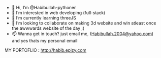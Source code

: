 - 👋 Hi, I’m @Habibullah-pythoner
- 👀 I’m interested in web developing (full-stack)
- 🌱 I’m currently learning threeJS
- 💞️ I’m looking to collaborate on making 3d website and win atleast once the awwwards website of the day ;)
- 📫 Wanna get in touch? just email me, (Habibullah.2004@yahoo.com) and yes thats my personal email

MY PORTOFLIO : http://habib.epizy.com

<!---
Habibullah-pythoner/Habibullah-pythoner is a ✨ special ✨ repository because its `README.md` (this file) appears on your GitHub profile.
You can click the Preview link to take a look at your changes.
--->
